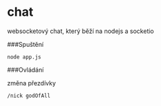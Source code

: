 chat
====

websocketový chat, který běží na nodejs a socketio

###Spuštění

```
node app.js
```

###Ovládání

změna přezdívky
```
/nick godOfAll
```

